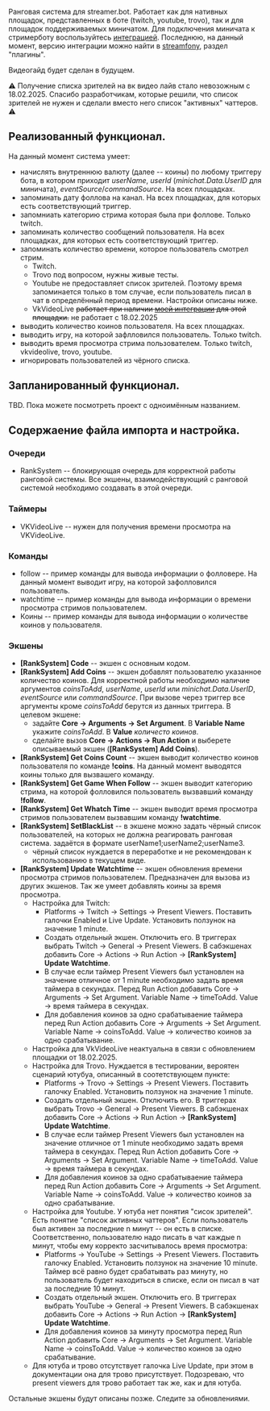 Ранговая система для streamer.bot. Работает как для нативных площадок, представленных в боте (twitch, youtube, trovo), так и для площадок поддерживаемых миничатом. Для подключения миничата к стримерботу воспользуйтесь [интеграцией](https://docs.play-code.ru/minichat). Последнюю, на данный момент, версию интеграции можно найти в [streamfony](https://t.me/StreamfonyBot?start=_tgr_JpK_P4xlZmI6), раздел "плагины".

Видеогайд будет сделан в будущем.

⚠ Получение списка зрителей на вк видео лайв стало невозожным с 18.02.2025. Спасибо разработчикам, которые решили, что список зрителей не нужен и сделали вместо него список "активных" чаттеров. ⚠

## Реализованный функционал.
На данный момент система умеет:
- начислять внутреннюю валюту (далее -- коины) по любому триггеру бота, в котором приходит *userName*, *userId* (*minichat.Data.UserID* для миничата), *eventSource*/*commandSource*. На всех площадках.
- запоминать дату фоллова на канал. На всех площадках, для которых есть соответствующий триггер.
- запомниать категорию стрима которая была при фоллове. Только twitch.
- запоминать количество сообщений пользователя. На всех площадках, для которых есть соответствующий триггер.
- запоминать количество времени, которое пользователь смотрел стрим.
    - Twitch.
    - Trovo под вопросом, нужны живые тесты.
    - Youtube не предоставляет список зрителей. Поэтому время запоминается только в том случае, если пользователь писал в чат в определённый период времени. Настройки описаны ниже.
    - VkVideoLive ~~работает при наличии [моей интеграции](https://github.com/NuboHeimer/VkVideoLiveService/releases) для этой площадки.~~ не работает с 18.02.2025
- выводить количество коинов пользователя. На всех площадках.
- выводить игру, на которой зафлловился пользователь. Только twitch.
- выводить время просмотра стрима пользователем. Только twitch, vkvideolive, trovo, youtube.
- игнорировать пользователей из чёрного списка.

## Запланированный функционал.
TBD. Пока можете посмотреть проект с одноимённым названием.

## Содержаение файла импорта и настройка.
### Очереди
- RankSystem -- блокирующая очередь для корректной работы ранговой системы. Все экшены, взаимодействующий с ранговой системой необходимо создавать в этой очереди.
### Таймеры
- VKVideoLive -- нужен для получения времени просмотра на VKVideoLive.
### Команды
- follow -- пример команды для вывода информации о фолловере. На данный момент выводит игру, на которой зафолловился пользователь.
- watchtime -- пример команды для вывода информации о времени просмотра стримов пользователем.
- Коины -- пример команды для вывода информации о количестве коинов у пользователя.
### Экшены
- **\[RankSystem] Code** -- экшен с основным кодом.
- **\[RankSystem] Add Coins** -- экшен добавлят пользователю указанное количество коинов. Для корректной работы необходимо наличие аргументов *coinsToAdd*, *userName*, *userId* или *minichat.Data.UserID*, *eventSource* или *commandSource*.
    При вызове через триггер все аргументы кроме *coinsToAdd* берутся из данных триггера.
    В целевом экшене:
    - задайте **Core -> Arguments -> Set Argument**. В **Variable Name** укажите *coinsToAdd*. В **Value** *количесто коинов*.
    - сделайте вызов **Core -> Actions -> Run Action** и выберете описываемый экшен (**\[RankSystem] Add Coins**).
- **\[RankSystem] Get Coins Count** -- экшен выводит количество коинов пользователя по команде **!coins**. На данный момент выводятся коины только для вызвашего команду.
- **\[RankSystem] Get Game When Follow** -- экшен выводит категорию стрима, на которой фолловился пользователь вызвавший команду **!follow**.
- **\[RankSystem] Get Whatch Time** -- экшен выводит время просмотра стримов пользователем вызвавшим команду **!watchtime**.
- **\[RankSystem] SetBlackList** -- в экшене можно задать чёрный список пользователей, на которых не должна реагировать ранговая система. задаётся в формате userName1;userName2;userName3.
    - чёрный список нуждается в переработке и не рекомендован к использованию в текущем виде.
- **\[RankSystem] Update Watchtime** -- экшен обновления времени просмотра стримов пользователем. Предназначен для вызова из других экшенов. Так же умеет добавлять коины за время просмотра.
    - Настройка для Twitch:
        - Platforms -> Twitch -> Settings -> Present Viewers. Поставить галочки Enabled и Live Update. Установить ползунок на значение 1 minute.
        - Создать отдельный экшен. Отключить его. В триггерах выбрать Twitch -> General -> Present Viewers. В сабэкшенах добавить Core -> Actions -> Run Action -> **\[RankSystem] Update Watchtime**.
        - В случае если таймер Present Viewers был установлен на значение отличное от 1 minute необходимо задать время таймера в секундах. Перед Run Action добавить Core -> Arguments -> Set Argument. Variable Name -> timeToAdd. Value -> время таймера в секундах.
        - Для добавления коинов за одно срабатываение таймера перед Run Action добавить Core -> Arguments -> Set Argument. Variable Name -> coinsToAdd. Value -> количество коинов за одно срабатывание.
    - Настройка для VkVideoLive неактуальна в связи с обновлением площадки от 18.02.2025.
    - Настройка для Trovo. Нуждается в тестировании, вероятен сценарий ютубуа, описанный в соотетствующем пункте:
        - Platforms -> Trovo -> Settings -> Present Viewers. Поставить галочку Enabled. Установить ползунок на значение 1 minute.
        - Создать отдельный экшен. Отключить его. В триггерах выбрать Trovo -> General -> Present Viewers. В сабэкшенах добавить Core -> Actions -> Run Action -> **\[RankSystem] Update Watchtime**.
        - В случае если таймер Present Viewers был установлен на значение отличное от 1 minute необходимо задать время таймера в секундах. Перед Run Action добавить Core -> Arguments -> Set Argument. Variable Name -> timeToAdd. Value -> время таймера в секундах.
        - Для добавления коинов за одно срабатываение таймера перед Run Action добавить Core -> Arguments -> Set Argument. Variable Name -> coinsToAdd. Value -> количество коинов за одно срабатывание.
    - Настройка для Youtube. У ютуба нет понятия "сисок зрителей". Есть понятие "список активных чаттеров". Если пользователь был активен за последние n минут -- он есть в списке. Соответственно, пользователю надо писать в чат каждые n минут, чтобы ему корректо засчитывалось время просмотра:
        - Platforms -> YouTube -> Settings -> Present Viewers. Поставить галочку Enabled. Установить ползунок на значение 10 minute. Таймер всё равно будет срабатывать раз минуту, но пользователь будет находиться в списке, если он писал в чат за последние 10 минут.
        - Создать отдельный экшен. Отключить его. В триггерах выбрать YouTube -> General -> Present Viewers. В сабэкшенах добавить Core -> Actions -> Run Action -> **\[RankSystem] Update Watchtime**.
        - Для добавления коинов за минуту просмотра перед Run Action добавить Core -> Arguments -> Set Argument. Variable Name -> coinsToAdd. Value -> количество коинов за одно срабатывание.
    - Для ютуба и трово отсутствует галочка Live Update, при этом в документации она для трово присутствует. Подозреваю, что present viewers для трово работает так же, как и для ютуба.

Остальные экшены будут описаны позже. Следите за обновлениями.
